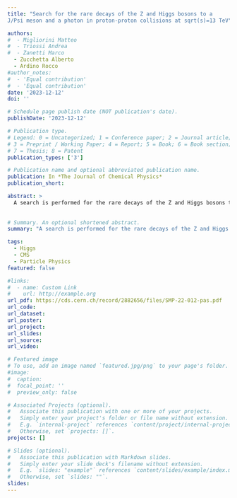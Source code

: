 ```yaml
---
title: "Search for the rare decays of the Z and Higgs bosons to a
J/Psi meson and a photon in proton-proton collisions at sqrt(s)=13 TeV"

authors:
#  - Migliorini Matteo
#  - Triossi Andrea
#  - Zanetti Marco
  - Zucchetta Alberto
  - Ardino Rocco
#author_notes:
#  - 'Equal contribution'
#  - 'Equal contribution'
date: '2023-12-12'
doi: ''

# Schedule page publish date (NOT publication's date).
publishDate: '2023-12-12'

# Publication type.
# Legend: 0 = Uncategorized; 1 = Conference paper; 2 = Journal article;
# 3 = Preprint / Working Paper; 4 = Report; 5 = Book; 6 = Book section;
# 7 = Thesis; 8 = Patent
publication_types: ['3']

# Publication name and optional abbreviated publication name.
publication: In *The Journal of Chemical Physics*
publication_short: 

abstract: >
  A search is performed for the rare decays of the Z and Higgs bosons to a photon and a charmed meson which subsequentially decays to a pair of muons
  
  
# Summary. An optional shortened abstract.
summary: "A search is performed for the rare decays of the Z and Higgs bosons to a photon and a charmed meson which subsequentially decays to a pair of muons"

tags:
  - Higgs
  - CMS
  - Particle Physics 
featured: false

#links:
#  - name: Custom Link
#    url: http://example.org
url_pdf: https://cds.cern.ch/record/2882656/files/SMP-22-012-pas.pdf
url_code:
url_dataset:
url_poster: 
url_project:
url_slides:
url_source:
url_video:

# Featured image
# To use, add an image named `featured.jpg/png` to your page's folder.
#image:
#  caption:
#  focal_point: ''
#  preview_only: false

# Associated Projects (optional).
#   Associate this publication with one or more of your projects.
#   Simply enter your project's folder or file name without extension.
#   E.g. `internal-project` references `content/project/internal-project/index.md`.
#   Otherwise, set `projects: []`.
projects: []

# Slides (optional).
#   Associate this publication with Markdown slides.
#   Simply enter your slide deck's filename without extension.
#   E.g. `slides: "example"` references `content/slides/example/index.md`.
#   Otherwise, set `slides: ""`.
slides:
---
```


